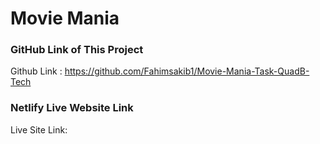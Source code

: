 # Movie Mania

### GitHub Link of This Project
Github Link :  https://github.com/Fahimsakib1/Movie-Mania-Task-QuadB-Tech

### Netlify Live Website Link
Live Site Link: 